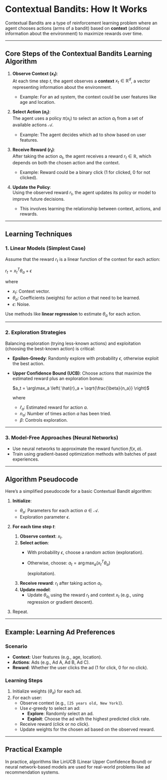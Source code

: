 # Contextual Bandits: How It Works

Contextual Bandits are a type of reinforcement learning problem where an agent chooses actions (arms of a bandit) based on **context** (additional information about the environment) to maximize rewards over time.

---

## Core Steps of the Contextual Bandits Learning Algorithm

1. **Observe Context ($`x_t`$)**:  
   At each time step $`t`$, the agent observes a **context** $`x_t \in \mathbb{R}^d`$, a vector representing information about the environment.  
   - Example: For an ad system, the context could be user features like age and location.

2. **Select Action ($`a_t`$)**:  
   The agent uses a policy $`\pi(x_t)`$ to select an action $`a_t`$ from a set of available actions $`\mathcal{A}`$.  
   - Example: The agent decides which ad to show based on user features.

3. **Receive Reward ($`r_t`$)**:  
   After taking the action $`a_t`$, the agent receives a reward $`r_t \in \mathbb{R}`$, which depends on both the chosen action and the context.  
   - Example: Reward could be a binary click (1 for clicked, 0 for not clicked).

4. **Update the Policy**:  
   Using the observed reward $`r_t`$, the agent updates its policy or model to improve future decisions.  
   - This involves learning the relationship between context, actions, and rewards.

---

## Learning Techniques

### 1. Linear Models (Simplest Case)
   Assume that the reward $`r_t`$ is a linear function of the context for each action:

   $`r_t = x_t^T \theta_a + \epsilon`$

   where

   - $`x_t`$: Context vector.
   - $`\theta_a`$: Coefficients (weights) for action $`a`$ that need to be learned.
   - $`\epsilon`$: Noise.

   Use methods like **linear regression** to estimate $`\theta_a`$ for each action.

---

### 2. Exploration Strategies
   Balancing exploration (trying less-known actions) and exploitation (choosing the best-known action) is critical:
   - **Epsilon-Greedy**: Randomly explore with probability $`\epsilon`$, otherwise exploit the best action.
   - **Upper Confidence Bound (UCB)**: Choose actions that maximize the estimated reward plus an exploration bonus:

     $`a_t = \arg\max_a \left( \hat{r}_a + \sqrt{\frac{\beta}{n_a}} \right)`$

     where

     - $`\hat{r}_a`$: Estimated reward for action $`a`$.
     - $`n_a`$: Number of times action $`a`$ has been tried.
     - $`\beta`$: Controls exploration.

---

### 3. Model-Free Approaches (Neural Networks)
   - Use neural networks to approximate the reward function $`f(x, a)`$.
   - Train using gradient-based optimization methods with batches of past experiences.

---

## Algorithm Pseudocode

Here’s a simplified pseudocode for a basic Contextual Bandit algorithm:

1. **Initialize**:
   - $`\theta_a`$: Parameters for each action $`a \in \mathcal{A}`$.
   - Exploration parameter $`\epsilon`$.

2. **For each time step $`t`$**:
   1. **Observe context**: $`x_t`$.
   2. **Select action**:
      - With probability $`\epsilon`$, choose a random action (exploration).
      - Otherwise, choose:
        $`a_t = \arg\max_a (x_t^T \theta_a)`$
        
        (exploitation).
   3. **Receive reward**: $`r_t`$ after taking action $`a_t`$.
   4. **Update model**:
      - Update $`\theta_{a_t}`$ using the reward $`r_t`$ and context $`x_t`$ (e.g., using regression or gradient descent).

3. Repeat.

---

## Example: Learning Ad Preferences

### Scenario
- **Context**: User features (e.g., age, location).
- **Actions**: Ads (e.g., Ad A, Ad B, Ad C).
- **Reward**: Whether the user clicks the ad (1 for click, 0 for no click).

### Learning Steps
1. Initialize weights ($`\theta_a`$) for each ad.
2. For each user:
   - Observe context (e.g., `[25 years old, New York]`).
   - Use $`\epsilon`$-greedy to select an ad:
     - **Explore**: Randomly select an ad.
     - **Exploit**: Choose the ad with the highest predicted click rate.
   - Receive reward (click or no click).
   - Update weights for the chosen ad based on the observed reward.

---

## Practical Example

In practice, algorithms like LinUCB (Linear Upper Confidence Bound) or neural network-based models are used for real-world problems like ad recommendation systems.

